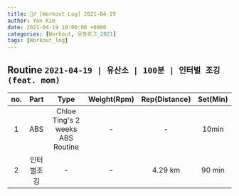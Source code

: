 ```yaml
---
title: 🏋️‍♂️ [Workout Log] 2021-04-19
author: Yon Kim
date: 2021-04-19 10:00:00 +0900
categories: [Workout, 운동로그_2021]
tags: [Workout_log]
---
```


## Routine `2021-04-19 | 유산소 | 100분 | 인터벌 조깅(feat. mom)` ##

|no.|Part|Type|Weight(Rpm)|Rep(Distance)|Set(Min)|
|:---:|:---:|:---:|:---:|:---:|:---:|
|1|ABS|Chloe Ting's 2 weeks ABS Routine|-|-|10min|
|2|인터벌조깅|-|-|4.29 km|90 min|

